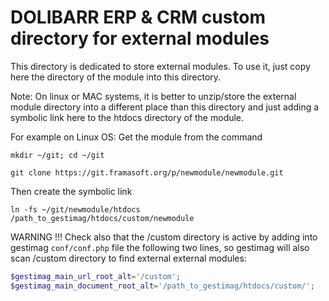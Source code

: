 # DOLIBARR ERP & CRM custom directory for external modules

This directory is dedicated to store external modules.
To use it, just copy here the directory of the module into this directory.

Note: On linux or MAC systems, it is better to unzip/store the external module directory into
a different place than this directory and just adding a symbolic link here to the htdocs directory
of the module.

For example on Linux OS: Get the module from the command

`mkdir ~/git; cd ~/git`

`git clone https://git.framasoft.org/p/newmodule/newmodule.git`

Then create the symbolic link

`ln -fs ~/git/newmodule/htdocs /path_to_gestimag/htdocs/custom/newmodule`

WARNING !!!
Check also that the /custom directory is active by adding into gestimag `conf/conf.php` file the following
two lines, so gestimag will also scan /custom directory to find external external modules:

```php
$gestimag_main_url_root_alt='/custom';
$gestimag_main_document_root_alt='/path_to_gestimag/htdocs/custom/';
```
